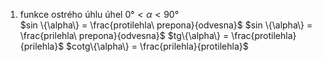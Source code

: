 
1. funkce ostrého úhlu
	úhel $0° < \alpha < 90°$   
	$sin \{\alpha\} = \frac{protilehla\  prepona}{odvesna}$
	$sin \{\alpha\} = \frac{prilehla\ prepona}{odvesna}$
	$tg\{\alpha\} = \frac{protilehla}{prilehla}$
	$cotg\{\alpha\} = \frac{prilehla}{protilehla}$
	